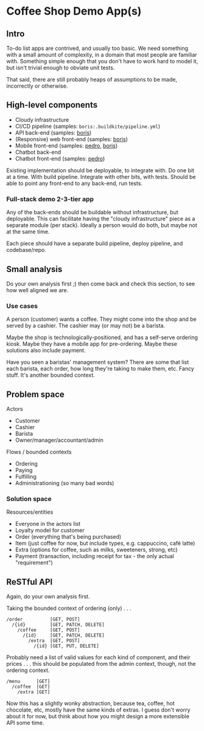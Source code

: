 # Coffee Shop Demo App(s)

## Intro

To-do list apps are contrived, and usually too basic. We need something with a small amount of complexity, in a domain that most people are familiar with. Something simple enough that you don't have to work hard to model it, but isn't trivial enough to obviate unit tests.

That said, there are still probably heaps of assumptions to be made, incorrectly or otherwise.

## High-level components

- Cloudy infrastructure
- CI/CD pipeline (samples: `boris:.buildkite/pipeline.yml`)
- API back-end (samples: [boris](https://github.com/DiUS/dius-mentor_boris_coffee-api))
- (Responsive) web front-end (samples: [boris](https://github.com/DiUS/dius-mentor_boris_coffee-web))
- Mobile front-end (samples: [pedro](https://github.com/DiUS/dius-mentor_pedro_coffee-mobile), [boris](https://github.com/DiUS/dius-mentor_boris_coffee-flutter))
- Chatbot back-end
- Chatbot front-end (samples: [pedro](https://github.com/DiUS/dius-mentor_pedro_coffee-chat))

Existing implementation should be deployable, to integrate with.
Do one bit at a time. With build pipeline. Integrate with other bits, with tests.
Should be able to point any front-end to any back-end, run tests.

### Full-stack demo 2-3-tier app

Any of the back-ends should be buildable without infrastructure, but deployable. This can facilitate having the "cloudy infrastructure" piece as a separate module (per stack). Ideally a person would do both, but maybe not at the same time.

Each piece should have a separate build pipeline, deploy pipeline, and codebase/repo.

## Small analysis

Do your own analysis first ;) then come back and check this section, to see how well aligned we are.

### Use cases

A person (customer) wants a coffee. They might come into the shop and be served by a cashier. The cashier may (or may not) be a barista.

Maybe the shop is technologically-positioned, and has a self-serve ordering kiosk. Maybe they have a mobile app for pre-ordering. Maybe these solutions also include payment.

Have you seen a baristas' management system? There are some that list each barista, each order, how long they're taking to make them, etc. Fancy stuff. It's another bounded context.

## Problem space

Actors

- Customer
- Cashier
- Barista
- Owner/manager/accountant/admin

Flows / bounded contexts

- Ordering
- Paying
- Fulfilling
- Administrationing (so many bad words)

### Solution space

Resources/entities

- Everyone in the actors list
- Loyalty model for customer
- Order (everything that's being purchased)
- Item (just coffee for now, but include types, e.g. cappuccino, café latte)
- Extra (options for coffee, such as milks, sweeteners, strong, etc)
- Payment (transaction, including receipt for tax - the only actual "requirement")

## ReSTful API

Again, do your own analysis first.

Taking the bounded context of ordering (only) . . .

```
/order          [GET, POST]
  /{id}         [GET, PATCH, DELETE]
    /coffee     [GET, POST]
      /{id}     [GET, PATCH, DELETE]
        /extra  [GET, POST]
          /{id} [GET, PUT, DELETE]
```

Probably need a list of valid values for each kind of component, and their prices . . . this should be populated from the admin context, though, not the ordering context.

```
/menu      [GET]
  /coffee  [GET]
    /extra [GET]
```

Now this has a slightly wonky abstraction, because tea, coffee, hot chocolate, etc, mostly have the same kinds of extras. I guess don't worry about it for now, but think about how you might design a more extensible API some time.
